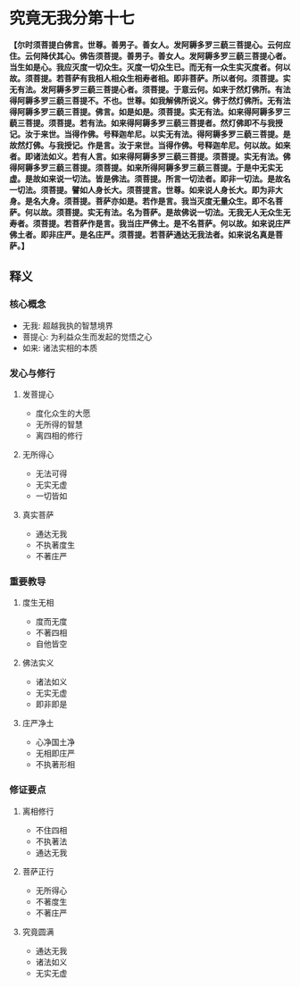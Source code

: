 # 究竟无我分第十七

**【尔时须菩提白佛言。世尊。善男子。善女人。发阿耨多罗三藐三菩提心。云何应住。云何降伏其心。佛告须菩提。善男子。善女人。发阿耨多罗三藐三菩提心者。当生如是心。我应灭度一切众生。灭度一切众生已。而无有一众生实灭度者。何以故。须菩提。若菩萨有我相人相众生相寿者相。即非菩萨。所以者何。须菩提。实无有法。发阿耨多罗三藐三菩提心者。须菩提。于意云何。如来于然灯佛所。有法得阿耨多罗三藐三菩提不。不也。世尊。如我解佛所说义。佛于然灯佛所。无有法得阿耨多罗三藐三菩提。佛言。如是如是。须菩提。实无有法。如来得阿耨多罗三藐三菩提。须菩提。若有法。如来得阿耨多罗三藐三菩提者。然灯佛即不与我授记。汝于来世。当得作佛。号释迦牟尼。以实无有法。得阿耨多罗三藐三菩提。是故然灯佛。与我授记。作是言。汝于来世。当得作佛。号释迦牟尼。何以故。如来者。即诸法如义。若有人言。如来得阿耨多罗三藐三菩提。须菩提。实无有法。佛得阿耨多罗三藐三菩提。须菩提。如来所得阿耨多罗三藐三菩提。于是中无实无虚。是故如来说一切法。皆是佛法。须菩提。所言一切法者。即非一切法。是故名一切法。须菩提。譬如人身长大。须菩提言。世尊。如来说人身长大。即为非大身。是名大身。须菩提。菩萨亦如是。若作是言。我当灭度无量众生。即不名菩萨。何以故。须菩提。实无有法。名为菩萨。是故佛说一切法。无我无人无众生无寿者。须菩提。若菩萨作是言。我当庄严佛土。是不名菩萨。何以故。如来说庄严佛土者。即非庄严。是名庄严。须菩提。若菩萨通达无我法者。如来说名真是菩萨。】**

## 释义

### 核心概念
- 无我: 超越我执的智慧境界
- 菩提心: 为利益众生而发起的觉悟之心
- 如来: 诸法实相的本质

### 发心与修行
1. 发菩提心
   - 度化众生的大愿
   - 无所得的智慧
   - 离四相的修行

2. 无所得心
   - 无法可得
   - 无实无虚
   - 一切皆如

3. 真实菩萨
   - 通达无我
   - 不执著度生
   - 不著庄严

### 重要教导
1. 度生无相
   - 度而无度
   - 不著四相
   - 自他皆空

2. 佛法实义
   - 诸法如义
   - 无实无虚
   - 即非即是

3. 庄严净土
   - 心净国土净
   - 无相即庄严
   - 不执著形相

### 修证要点
1. 离相修行
   - 不住四相
   - 不执著法
   - 通达无我

2. 菩萨正行
   - 无所得心
   - 不著度生
   - 不著庄严

3. 究竟圆满
   - 通达无我
   - 诸法如义
   - 无实无虚

